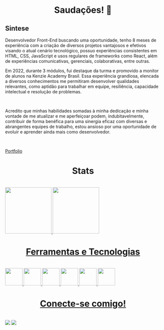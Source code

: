 ## <h1 align="center"> Saudações! 🚀</h1>

## Sintese 
<p> Desenvolvedor Front-End buscando uma oportunidade, tenho 8 meses de experiência com a criação de diversos projetos vantajosos e efetivos visando o atual cenário tecnológico, possuo experiências consistentes em HTML, CSS, JavaScript e usos regulares de frameworks como React, além de experiências comunicativas, gerenciais, colaborativas, entre outras. 
<br>
<p> Em 2022, durante 3 módulos, fui destaque da turma e promovido a monitor de alunos na Kenzie Academy Brasil. Essa experiência grandiosa, elencada a diversos conhecimentos me permitiram desenvolver qualidades relevantes, como aptidão para trabalhar em equipe, resiliência, capacidade intelectual e resolução de problemas.</p>
<br>
<p> Acredito que minhas habilidades somadas à minha dedicação e minha vontade de me atualizar e me aperfeiçoar podem, indubitavelmente, contribuir de forma benéfica para uma sinergia eficaz com diversas e abrangentes equipes de trabalho, estou ansioso por uma oportunidade de evoluir e aprender ainda mais como desenvolvedor. </p>
<br>


<a href = "https://mariolucas.tech"> Portfolio </a>

## <h1 align="center"> Stats </h1>
<div><br>
<a href="https://github.com/mariolucass">
  <img height="150em"  src="https://github-readme-stats.vercel.app/api?username=mariolucass&count_private=true&show_icons=true&border_radius=10px&custom_title=My+Stats&hide=stars&bg_color=002e34,004443,002e34&title_color=00c16c&icon_color=00c16c&text_color=e9e9e9&border_color=00755c&" />
  <img height="150em" src="https://github-readme-stats.vercel.app/api/top-langs/?username=mariolucass&hide=html&count_private=true&bg_color=002e34,004443,002e34&title_color=00c16c&icon_color=00c16c&text_color=e9e9e9&border_color=00755c&layout=compact&" />
</div>

## <h1 align="center"> Ferramentas e Tecnologias </h1>  
<div style="display: inline_block"><br>
<img src="https://cdn.jsdelivr.net/gh/devicons/devicon/icons/react/react-original-wordmark.svg" height="56px" width="56px"/>
<img src="https://cdn.jsdelivr.net/gh/devicons/devicon/icons/typescript/typescript-original.svg" height="56px" width="56px"/>
<img src="https://cdn.jsdelivr.net/gh/devicons/devicon/icons/javascript/javascript-original.svg" height="56px" width="56px"/>
<img src="https://cdn.jsdelivr.net/gh/devicons/devicon/icons/git/git-plain.svg" height="56px" width="56px"/>
<img src="https://cdn.jsdelivr.net/gh/devicons/devicon/icons/github/github-original.svg" height="56px" width="56px"/>
<img src="https://cdn.jsdelivr.net/gh/devicons/devicon/icons/nodejs/nodejs-original.svg" height="56px" width="56px"/>
</div>
  
  
## <h1 align="center"> Conecte-se comigo! </h1> 
  <div><br>
<a href = "mailto:contato@mariolasdev@gmail.com"><img src="https://img.shields.io/badge/Gmail-D14836?style=for-the-badge&logo=gmail&logoColor=white" target="_blank"></a>
<a href="https://www.linkedin.com/in/mariolucass" target="_blank"><img src="https://img.shields.io/badge/-LinkedIn-%230077B5?style=for-the-badge&logo=linkedin&logoColor=white" target="_blank"></a>   
</div>


